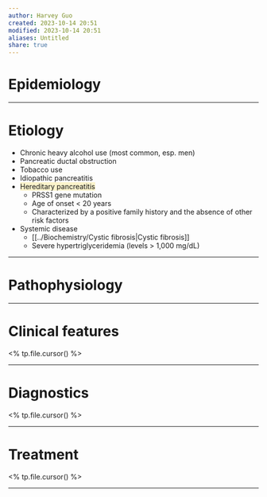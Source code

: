 ```yaml
---
author: Harvey Guo
created: 2023-10-14 20:51
modified: 2023-10-14 20:51
aliases: Untitled
share: true
---
```

# Epidemiology


---
# Etiology
- Chronic heavy alcohol use (most common, esp. men)
- Pancreatic ductal obstruction
- Tobacco use
- Idiopathic pancreatitis
- <span style="background:rgba(240, 200, 0, 0.2)">Hereditary pancreatitis</span>
	- PRSS1 gene mutation
	- Age of onset < 20 years
	- Characterized by a positive family history and the absence of other risk factors
- Systemic disease
	- [[../Biochemistry/Cystic fibrosis|Cystic fibrosis]]
	- Severe hypertriglyceridemia (levels > 1,000 mg/dL)

---
# Pathophysiology


---
# Clinical features
<% tp.file.cursor() %>

---
# Diagnostics
<% tp.file.cursor() %>

---
# Treatment
<% tp.file.cursor() %>

---
